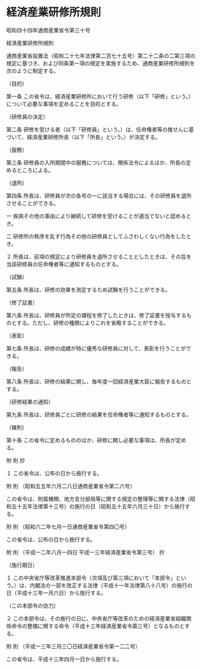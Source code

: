 # 経済産業研修所規則

昭和四十四年通商産業省令第三十号

経済産業研修所規則

通商産業省設置法（昭和二十七年法律第二百七十五号）第二十二条の二第三項の規定に基づき、および同条第一項の規定を実施するため、通商産業研修所規則を次のように制定する。

（目的）

第一条 この省令は、経済産業研修所において行う研修（以下「研修」という。）について必要な事項を定めることを目的とする。

（研修員の決定）

第二条 研修を受ける者（以下「研修員」という。）は、任命権者等の推せんに基づいて、経済産業研修所長（以下「所長」という。）が決定する。

（服務）

第三条 研修員の入所期間中の服務については、関係法令によるほか、所長の定めるところによる。

（退所）

第四条 所長は、研修員が次の各号の一に該当する場合には、その研修員を退所させることができる。

一 疾病その他の事由により継続して研修を受けることが適当でないと認めるとき。

二 研修所の秩序を乱す行為その他の研修員としてふさわしくない行為をしたとき。

２ 所長は、前項の規定により研修員を退所させることとしたときは、その旨を当該研修員の任命権者等に通知するものとする。

（試験）

第五条 所長は、研修の効果を測定するため試験を行うことができる。

（修了証書）

第六条 所長は、研修員が所定の課程を修了したときは、修了証書を授与するものとする。ただし、研修の種類によりこれを省略することができる。

（表彰）

第七条 所長は、研修の成績が特に優秀な研修員に対して、表彰を行うことができる。

（報告）

第八条 所長は、研修の結果に関し、毎年度一回経済産業大臣に報告するものとする。

（研修結果の通知）

第九条 所長は、研修員ごとに研修の結果を任命権者等に通知するものとする。

（雑則）

第十条 この省令に定めるもののほか、研修に関し必要な事項は、所長が定める。

附 則 抄

１ この省令は、公布の日から施行する。

附 則 （昭和五五年六月二八日通商産業省令第二六号）

この省令は、附属機関、地方支分部局等に関する規定の整理等に関する法律（昭和五十五年法律第十三号）の施行の日（昭和五十五年六月三十日）から施行する。

附 則 （昭和六二年七月一日通商産業省令第四〇号）

この省令は、公布の日から施行する。

附 則 （平成一二年八月一四日 平成一三年経済産業省令第三号） 抄

（施行期日）

１ この中央省庁等改革推進本部令（次項及び第三項において「本部令」という。）は、内閣法の一部を改正する法律（平成十一年法律第八十八号）の施行の日（平成十三年一月六日）から施行する。

（この本部令の効力）

２ この本部令は、その施行の日に、中央省庁等改革のための経済産業省組織関係命令の整備に関する命令（平成十三年経済産業省令第三号）となるものとする。

附 則 （平成一三年三月三〇日経済産業省令第一二二号）

この省令は、平成十三年四月一日から施行する。
